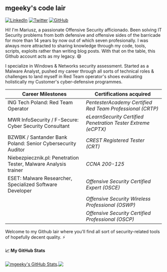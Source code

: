 <!--
**mgeeky/mgeeky** is a ✨ _special_ ✨ repository because its `README.md` (this file) appears on your GitHub profile.

Here are some ideas to get you started:

- 🔭 I’m currently working on ...
- 🌱 I’m currently learning ...
- 👯 I’m looking to collaborate on ...
- 🤔 I’m looking for help with ...
- 💬 Ask me about ...
- 📫 How to reach me: ...
- 😄 Pronouns: ...
- ⚡ Fun fact: ...
-->

## mgeeky's code lair

<a href="https://www.linkedin.com/in/mariuszban/" target="_blank"><img src="https://img.shields.io/badge/LinkedIn-%230077B5.svg?&style=flat-square&logo=linkedin&logoColor=white" alt="LinkedIn"></a>
<a href="https://twitter.com/mariuszbit" target="_blank"><img src="https://img.shields.io/badge/-Twitter-1ca0f1?style=flat-square&labelColor=1ca0f1&logo=twitter&logoColor=white" alt="Twitter"></a>
<a href="https://github.com/mgeeky" target="_blank"><img src="https://img.shields.io/badge/-GitHub-181717?style=flat-square&logo=github" alt="GitHub"></a>

Hi! I'm Mariusz, a passionate Offensive Security afficionado. Been solving IT Security problems from both defensive and offensive sides of the barricade for more than 14 years by now out of which seven profesionally. I was always more attracted to sharing knowledge through my code, tools, scripts, exploits rather than writing blog posts. With that on the table, this Github account acts as my legacy. 😄

I specialize in Windows & Networks security assessment. Started as a Malware Analyst, pushed my career through all sorts of technical roles & challenges to land myself in Red Team operator's shoes evaluating holistically my Customer's cyber-defensive programmes. 

| Career Milestones                                               | Certifications acquired                                       |
|-----------------------------------------------------------------|---------------------------------------------------------------|
| ING Tech Poland: Red Team Operator                              | _PentesterAcademy Certified Red Team Professional (CRTP)_     |
| MWR InfoSecurity / F-Secure: Cyber Security Consultant          | _eLearnSecurity Certified Penetration Tester Extreme (eCPTX)_ |
| BZWBK / Santander Bank Poland: Senior Cybersecurity Auditor     | _CREST Registered Tester (CRT)_                               |
| Niebezpiecznik.pl: Penetration Tester, Malware Analysis trainer | _CCNA 200-125_                                                |
| ESET: Malware Researcher, Specialized Software Developer        | _Offensive Security Certified Expert (OSCE)_                  |
|                                                                 | _Offensive Security Wireless Professional (OSWP)_             |
|                                                                 | _Offensive Security Certified Professional (OSCP)_            |

Welcome to my Github lair where you'll find all sort of security-related tools of hopefully decent quality. ⚡

#### &#x1f4c8; My GitHub Stats

<a href="https://binary-offensive.com">
  <img align="center" src="https://github-readme-stats.vercel.app/api?username=mgeeky&show_icons=true&line_height=33&count_private=true&theme=vue-dark" alt="mgeeky's GitHub Stats" />
</a>

<a href="https://binary-offensive.com">
  <img align="center" src="https://github-readme-stats.vercel.app/api/top-langs/?username=mgeeky&&hide=cmake&langs_count=5&line_height=35&theme=vue-dark" />
</a>
